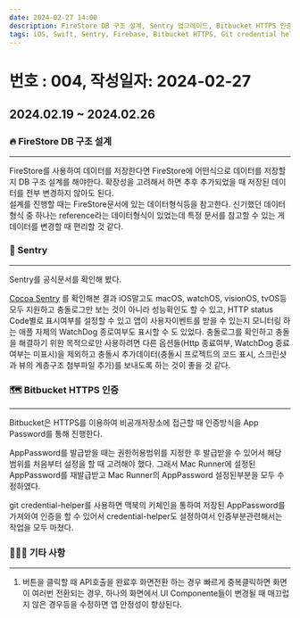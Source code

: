 ```yaml
---
date: 2024-02-27 14:00
description: FireStore DB 구조 설계, Sentry 업그레이드, Bitbucket HTTPS 인증, git credential helper
tags: iOS, Swift, Sentry, Firebase, Bitbucket HTTPS, Git credential helper
---
```

# 번호 : 004, 작성일자: 2024-02-27

## 2024.02.19 ~ 2024.02.26
### 🔥 FireStore DB 구조 설계
---
FireStore를 사용하여 데이터를 저장한다면 FireStore에 어떤식으로 데이터를 저장할지 DB 구조 설계를 해야한다. 
확장성을 고려해서 하면 추후 추가되었을 때 저장된 데이터를 전부 변경하지 않아도 된다.  
설계를 진행할 때는 FireStore문서에 있는 데이터형식등을 참고한다.
신기했던 데이터형식 중 하나는 reference라는 데이터형식이 있었는데 특정 문서를 참고할 수 있는 게 데이터를 변경할 때 편리할 것 같다.

### 🛫 Sentry
---

Sentry를 공식문서를 확인해 봤다.

[Cocoa Sentry](https://sentry.io/for/cocoa/) 를 확인해본 결과 iOS말고도 macOS, watchOS, visionOS, tvOS등 모두 지원하고 충돌로그만 보는 것이 아니라 성능확인도 할 수 있고, HTTP status Code별로 표시여부를 설정할 수 있고 앱이 사용자이벤트를 받을 수 있는지 모니터링 하는 애플 자체의 WatchDog 종로여부도 표시할 수 도 있었다. 
충돌로그를 확인하고 충돌을 해결하기 위한 목적으로만 사용하려면 다른 옵션들(Http 종료여부, WatchDog 종료여부는 미표시)을 제외하고 충돌시 추가데이터(충돌시 프로젝트의 코드 표시, 스크린샷과 뷰의 계층구조 첨부파일 추가)를 보내도록 하는 것이 좋을 것 같다.

### 🗺️ Bitbucket HTTPS 인증
---

Bitbucket은 HTTPS를 이용하여 비공개저장소에 접근할 때 인증방식을 App Password를 통해 진행한다.

AppPassword를 발급받을 때는 권한허용범위를 지정한 후 발급받을 수 있어서 해당 범위를 처음부터 설정을 할 때 고려해야 했다. 그래서 Mac Runner에 설정된 AppPassword를 재발급받고 Mac Runner의 AppPassword 설정된부분을 모두 수정하였다.

git credential-helper를 사용하면 맥북의 키체인을 통하여 저장된 AppPassword를 가져와여 인증을 할 수 있어서 credential-helper도 설정하여서 인증부분관련해서는 작업을 모두 마쳤다.

### 🙋🏻‍♂️ 기타 사항
---

1. 버튼을 클릭할 때 API호출을 완료후 화면전환 하는 경우 빠르게 중복클릭하면 화면이 여러번 전환되는 경우, 하나의 화면에서 UI Componente들이 변경될 때 매끄럽지 않은 경우등을 수정하면 앱 안정성이 향상된다.

